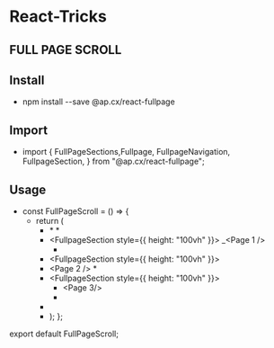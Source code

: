 # React-Tricks

## FULL PAGE SCROLL

## Install

- npm install --save @ap.cx/react-fullpage

## Import

- import { FullPageSections,Fullpage, FullpageNavigation, FullpageSection, }
  from "@ap.cx/react-fullpage";

## Usage

- const FullPageScroll = () => {
  - return (
    - <Fullpage>
      *<FullpageNavigation />
        *<FullPageSections>
    * <FullpageSection style={{ height: "100vh" }}> \_<Page 1 />
      - </FullpageSection>
    * <FullpageSection style={{ height: "100vh" }}>
    * <Page 2 /> \*</FullpageSection>
    * <FullpageSection style={{ height: "100vh" }}>
      - <Page 3/>
      - </FullpageSection>
    * </FullPageSections>
    * </Fullpage> ); };

export default FullPageScroll;
